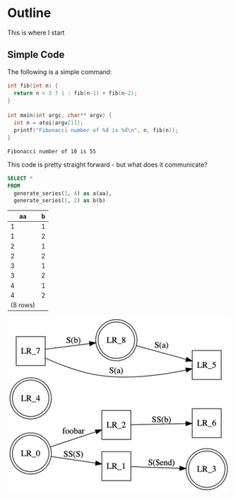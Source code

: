 
# Outline

This is where I start

## Simple Code

The following is a simple command:


```cc
int fib(int n) {
  return n < 3 ? 1 : fib(n-1) + fib(n-2);
}

int main(int argc, char** argv) {
  int n = atoi(argv[1]);
  printf("Fibonacci number of %d is %d\n", n, fib(n));
}
```
```
Fibonacci number of 10 is 55
```

This code is pretty straight forward - but what does it communicate?


```sql
SELECT *
FROM
  generate_series(1, 4) as a(aa),
  generate_series(1, 2) as b(b)
```
|aa | b|
|---|--|
|1 | 1|
|1 | 2|
|2 | 1|
|2 | 2|
|3 | 1|
|3 | 2|
|4 | 1|
|4 | 2|
|(8 rows)|

![dot](./mixed.md.data/103f410ad870907981094f0ad1f82f48.png)
